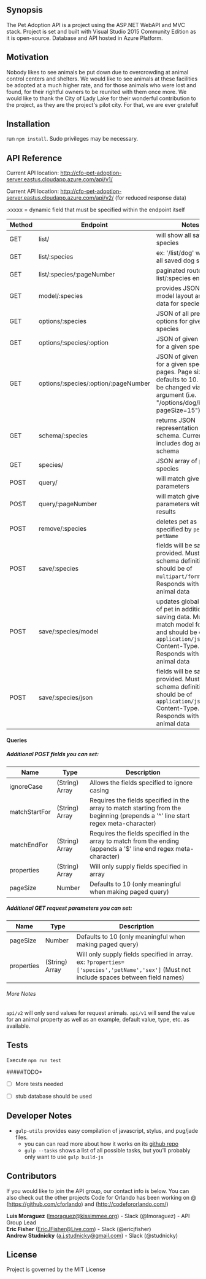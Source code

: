 ## Synopsis

The Pet Adoption API is a project using the ASP.NET WebAPI and MVC stack.  Project is set and built with Visual Studio 2015 Community Edition as it is open-source. Database and API hosted in Azure Platform.

## Motivation

Nobody likes to see animals be put down due to overcrowding at animal control centers and shelters.  We would like to see animals at these facilities be adopted at a much higher rate, and for those animals who were lost and found, for their rightful owners to be reunited with them once more.  We would like to thank the City of Lady Lake for their wonderful contribution to the project, as they are the project's pilot city.  For that, we are ever grateful!

## Installation

run `npm install`. Sudo privileges may be necessary.

## API Reference

Current API location: http://cfo-pet-adoption-server.eastus.cloudapp.azure.com/api/v1/

Current API location: http://cfo-pet-adoption-server.eastus.cloudapp.azure.com/api/v2/ (for reduced response data)

:xxxxx = dynamic field that must be specified within the endpoint itself

Method  | Endpoint                               | Notes
--------| -------------------------------------- | ----------------------------------------------------------------
GET     | list/                                  | will show all saved species
GET     | list/:species                          | ex: '/list/dog' will show all saved dog species
GET     | list/:species/:pageNumber              | paginated route for list/:species endpoint
GET     | model/:species                         | provides JSON of model layout and meta data for species
GET     | options/:species                       | JSON of all preselected options for given species
GET     | options/:species/:option               | JSON of given option for a given species
GET     | options/:species/:option/:pageNumber   | JSON of given option for a given species in pages. Page size defaults to 10. This can be changed via query argument (i.e. "/options/dog/breed/1?pageSize=15")
GET     | schema/:species                        | returns JSON representation of a schema. Currently includes dog and cat schema
GET     | species/                               | JSON array of possible species
POST    | query/                                 | will match given parameters 
POST    | query/:pageNumber                      | will match given parameters with paged results
POST    | remove/:species                        | deletes pet as specified by `petId` or `petName`
POST    | save/:species                          | fields will be saved as provided. Must match schema definition and should be of `multipart/form-data`. Responds with saved animal data
POST    | save/:species/model                    | updates global model of pet in addition to saving data. Must match model format and should be of `application/json` Content-Type. Responds with saved animal data
POST    | save/:species/json                     | fields will be saved as provided. Must match schema definition and should be of `application/json` Content-Type. Responds with saved animal data

#### Queries


##### Additional POST fields you can set:

Name           | Type            | Description
---------------| ----------------| ----------------------------------------------------------
ignoreCase     | (String) Array  | Allows the fields specified to ignore casing
matchStartFor  | (String) Array  | Requires the fields specified in the array to match starting from the beginning (prepends a '^' line start regex meta-character)
matchEndFor    | (String) Array  | Requires the fields specified in the array to match from the ending (appends a '$' line end regex meta-character)
properties     | (String) Array  | Will only supply fields specified in array
pageSize       | Number          | Defaults to 10 (only meaningful when making paged query) 

##### Additional GET request parameters you can set:

Name           | Type            | Description
---------------| ----------------| ----------------------------------------------------------
pageSize       | Number          | Defaults to 10 (only meaningful when making paged query) 
properties     | (String) Array  | Will only supply fields specified in array. ex: `?properties=['species','petName','sex']` (Must not include spaces between field names)


###### More Notes

`api/v2` will only send values for request animals. `api/v1` will send the value for an animal property as well as an example, default value, type, etc. as available. 

## Tests

Execute `npm run test`

#####TODO*
- [ ] More tests needed
- [ ] stub database should be used


## Developer Notes
- `gulp-utils` provides easy compilation of javascript, stylus, and pug/jade files.
    + you can can read more about how it works on its [github repo](https://github.com/khalidhoffman/gulp-utils.git)
    + `gulp --tasks` shows a list of all possible tasks, but you'll probably only want to use `gulp build-js`

## Contributors

If you would like to join the API group, our contact info is below.  You can also check out the other projects Code for Orlando has been working on @ (https://github.com/cforlando) and (http://codefororlando.com/) <br />

**Luis Moraguez** (lmoraguez@kissimmee.org) - Slack (@lmoraguez) - API Group Lead <br />
**Eric Fisher** (EricJFisher@Live.com) - Slack (@ericjfisher) <br />
**Andrew Studnicky** (a.j.studnicky@gmail.com) - Slack (@studnicky)

## License

Project is governed by the MIT License
